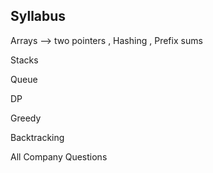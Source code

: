 ## Syllabus
Arrays --> two pointers , Hashing , Prefix sums

Stacks

Queue

DP

Greedy

Backtracking

All Company Questions